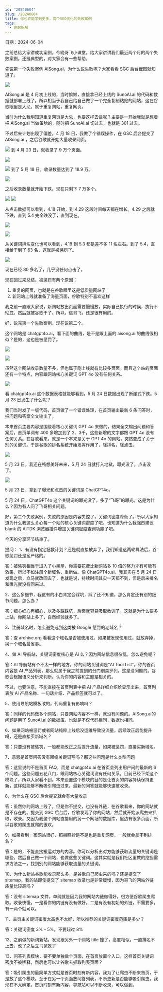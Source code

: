 ```yaml
---
id: "20240604"
slug: /20240604
title: 你也许能学到更多，两个SEO优化的失败案例
tags:
  - 网站拆解
---
```

日期：2024-06-04

之前总给大家讲成功案例，今晚哥飞小课堂，给大家讲讲我们最近两个月的两个失败案例，还挺典型的，对大家会有一些帮助。

先说第一个失败案例 AISong.ai，为什么说失败呢？大家看看 SGC 后台截图就知道了。

![](https://images.lummstudio.com/images/2024/08/miniclass/20240604-01.jpg)

AISong.ai 是 4 月初上线的，当时偷懒，直接拿已经上线的 SunoAI.ai 的代码和数据就部署上线了。所以相当于我自己给自己做了一个完全复制粘贴的网站，这在谷歌眼里是大忌，属于重复网站，重复网页。

当时为什么我明知道重复网页是大忌，也要这样去做呢？主要是一开始我就是想着把 AISong.ai 当做备胎的，随时把 SunoAI.ai 切过去，也就是 301 过去。

不过后来计划出现了偏差，4 月 18 日，我做了个错误操作，在 GSC 后台提交了 AISong.ai ，之后谷歌就开始大量收录网页。

![](https://images.lummstudio.com/images/2024/08/miniclass/20240604-02.jpg)
到 4 月 23 日，就收录了 9 万个页面。

![](https://images.lummstudio.com/images/2024/08/miniclass/20240604-03.jpg)

![](https://images.lummstudio.com/images/2024/08/miniclass/20240604-04.jpg)
到了 5 月 18 日，收录数量达到了 18.9 万。

![](https://images.lummstudio.com/images/2024/08/miniclass/20240604-05.jpg)

之后收录数量就开始下跌，现在只剩下 7 万多个。

![](https://images.lummstudio.com/images/2024/08/miniclass/20240604-06.jpg)
![](https://images.lummstudio.com/images/2024/08/miniclass/20240604-07.jpg)

从点击数据可以看到，4.18 开始，到 4.29 这段时间每天都在增长。4.29 之后就下跌，直到 5.4 完全跌没了，直到现在。

![](https://images.lummstudio.com/images/2024/08/miniclass/20240604-08.jpg)

![](https://images.lummstudio.com/images/2024/08/miniclass/20240604-09.jpg)

从关键词排名变化也可以看到，4.18 到 5.3 都是差不多 11 名左右。到了 5.4，直接给干到了 63 名，这就是被惩罚了。

![](https://images.lummstudio.com/images/2024/08/miniclass/20240604-10.jpg)

现在已经 80 多名了，几乎没任何点击了。

现在回过来总结，被惩罚有两个原因：
1. 重复的网页，也就是在谷歌眼里这是低质量网站了
2. 新网站上线就准备了海量页面，谷歌特别不喜欢这样

我之前一直跟大家说，新网站放出页面需要慢慢放，实际自己执行的时候，执行不彻底，然后就被谷歌干了。所以，信哥飞，还是很有用的。


好，说完第一个失败案例，现在说第二个。

这个网站是 chatgpt4o.ai，看下面的曲线，是不是跟上面的 aisong.ai 的曲线很相似？是的，这也是被惩罚了。

![](https://images.lummstudio.com/images/2024/08/miniclass/20240604-11.jpg)


![](https://images.lummstudio.com/images/2024/08/miniclass/20240604-12.jpg)

虽然这个网站收录数量不多，但也属于刚上线就有比较多页面。而且这个站的页面还有一个特点，内容跟网站核心关键词 GPT 4o 没有任何关系。

![](https://images.lummstudio.com/images/2024/08/miniclass/20240604-13.jpg)

看 chatgpt4o.ai 这个数据表格就能够看到，5 月 24 日数据出现了断崖式下跌。5 月 23 日发生了什么呢？

我们当时发了一版代码，首页做了一个错误处理，在首页输出最新 6 条问答时，把问题和答案全文输出了。

本来首页主要内容是围绕着核心关键词 GPT 4o 来做的，结果全文输出问题和答案后，首页单词有 400 多增加到了 2、3千，这些新增的文字都跟 GPT 4o 没有任何关系。在谷歌看来，就是一个本来是关于 GPT 4o 的网站，突然变成了关于别的关键词。于是谷歌的排名系统开始发挥作用了，降排名，降点击。

![](https://images.lummstudio.com/images/2024/08/miniclass/20240604-14.jpg)

5 月 23 日，我还在畅想美好未来，5 月 24 日就打入地狱，曝光没了，点击没了。

![](https://images.lummstudio.com/images/2024/08/miniclass/20240604-15.jpg)

5 月 23 日，拿到了曝光和点击的关键词是 ChatGPT4o。

5 月 24 日，ChatGPT4o 这个关键词的曝光没了，多了“飞哥”的曝光。这是为什么？因为有人问了飞哥相关问题。

好，第二个失败案例，失败的原因是内容失控了，关键词密度降低了。所以大家知道为什么我这么关心每一个站的核心关键词密度了吧。也知道为什么我强烈建议 blank 的 AITDK 浏览器插件增加关键词密度查询功能了吧。

今天的分享环节结束了。

提问：
1、有没有指定拯救计划？还是就直接放弃了，我们知道这两轮算法后，谷歌惩罚还是蛮严格的。

答：被惩罚相当于进入了小黑屋，你需要花费比新网站多 10 倍的努力才有可能有效果，所以不如注册个新域名，重新做。像 ChatGPT4o.ai，我其实在 5 月 24 日发现之后，立马就改回去了，也就是说，持续时间其实一天都不到，但是后来排名和曝光就没有回来过。

2、这么多细节，我这有的小白肯定会踩坑，踩了还不知道，那么肯定还有别的细节问题，怎么办？

答：细心细心再细心，以及多踩踩坑，后面就容易吸取教训了。这就是为什么要多上站，你网站上多了，自然经验就多了。

3、注册域名时，怎么避免选到这类被 Google 惩罚的老域名？

答：查 archive.org 看看这个域名是否被使用过，如果被发现使用过，就放弃掉，换一个域名最省事。

4、做 AI 导航站，关键词密度核心是 Ai 么？因为网站信息很杂乱，怎么避免呢？

答：AI 导航站有个不太一样的地方，你的网站关键词是“AI Tool List”，你的首页内容是 AI 产品列表，那么就属于我之前提到的分门别类罗列，这是没问题的。谷歌会根据语义分析来判断，认为你的内容和主题是相关的。

不过，也要注意，不能直接在首页列表中把 AI 产品详细介绍给显示出来，首页列表放 AI 产品名称、一句话介绍、产品标签就可以了。

5、使用导航站模板改的，代码重复有影响吗？

答：同样的代码做多个网站，只要网站内容不一样，就没有问题的。AISong.ai的问题是用了 SunoAI.ai 的数据库，也就是不仅代码相同，数据也相同。

6、如果网站被惩罚或者网站纯粹上线后没运维导致没流量，后续改正后能提升吗，还是直接买新域名？

答：只要没有被惩罚，一般都能改正之后提升流量，如果被惩罚，直接买新域名。

7、意思是首页问答没有围绕关键词写吗？那这些问题是什么类型问题

答：这里说的不是首页 FAQ，而是 chatgpt4o.ai 在首页会列出用户问的最新的 6 个问题，这些问题五花八门，跟网站核心关键词没有任何关系。目前已经下架这个模块了，所以大家看不到，本来设置这个模块的目的是让首页的内容持续保持更新，这样就能够不断吸引爬虫过来，最新的问答就能够快速被收录。

8、为什么在 GSC 后台提交就会有大量收录

答：虽然你的网站上线了，但是你不提交，也没有外链，在谷歌看来，你的网站就是不存在的。提交到 GSC 后台后，谷歌发现了你的网站，然后就开始派爬虫来抓取，收录。又因为我这个网站直接用的另一个网址的数据库，里边有很多页面，所以谷歌的爬虫就爬的很欢。

9、如果看到一家网站很好，照搬照抄是不是也是重复网页，一般就会拿不到排名？

答：是的，不能直接搬运对方的内容。你可以分析出对方能够获取流量的关键词是哪些，然后自己做一个网站，也做这些关键词。这其实就是我们社区里教的挖掘需求方法之一，找到别的网站能够获取流量的关键词。

10、为什么新站谷歌能收录那么多，是谷歌自己爬虫采的吗？还是提交了 sitemap，我的站即使提交了 sitemap 收录也是非常缓慢，因为哥飞的网站外链质量比较高吗？

答：没有 sitemap 文件，单纯就是因为我的网站内链做得好，很方便谷歌爬虫爬取。收录快慢，一是看你的内链有没有做好，二是有没有初始的外链，不需要多，有一两个就可以。

11、主页主关键词密度太高也不太好，所以推荐的关键词密度范围是多少？

答：关键词密度 3% - 5%，不要超过 8%

12、之前做的新词新站，发现跟另外一个网站 title 撞了，高度相似，一直排名不上去，改了之后立马见效了

13、问答列表模块，要不要单独做个页面，在首页放置个入口，这样首页关键词密度不被稀释，然后也可以让谷歌去抓取列表页面？

答：吸引爬虫的最简单方式就是首页时刻有新内容，我为了让爬虫不断来首页，于是放了这个模块。至于在另一个页面放问答列表，不断更新是否能够吸引爬虫，我现在不太确定。首页时刻有新内容，导航站可以不断收录，可以做到。